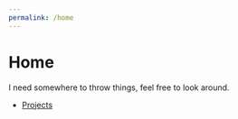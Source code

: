 ```yaml
---
permalink: /home
---
```

# Home

I need somewhere to throw things, feel free to look around.
- [Projects](projects.md)

